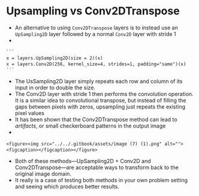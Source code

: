 # Upsampling vs Conv2DTranspose

* An alternative to using `Conv2DTranspose` layers is to instead use an `UpSampling2D` layer followed by a normal `Conv2D` layer with stride 1
*

    ```
    x = layers.UpSampling2D(size = 2)(x)
    x = layers.Conv2D(256, kernel_size=4, strides=1, padding="same")(x)
    ```
* The UsSampling2D layer simply repeats each row and column of its input in order to double the size.&#x20;
* The Conv2D layer with stride 1 then performs the convolution operation. It is a similar idea to convolutional transpose, but instead of filling the gaps between pixels with zeros, upsampling just repeats the existing pixel values
* It has been shown that the Conv2DTranspose method can lead to _artifacts_, or small checkerboard patterns in the output image
*

    <figure><img src="../../.gitbook/assets/image (7) (1).png" alt=""><figcaption></figcaption></figure>
* Both of these methods—UpSampling2D + Conv2D and Conv2DTranspose—are acceptable ways to transform back to the original image domain.&#x20;
* It really is a case of testing both methods in your own problem setting and seeing which produces better results.
